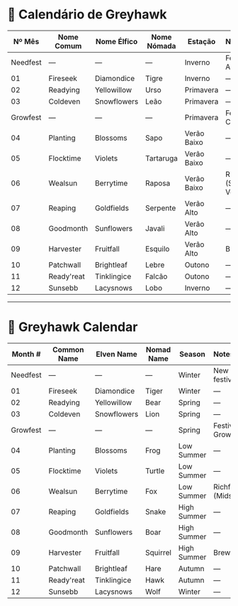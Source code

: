 # 📅 Calendário de Greyhawk

| Nº Mês | Nome Comum | Nome Élfico   | Nome Nómada | Estação | Notas/Festas               |
| ------ | ---------- | ------------- | ----------- | ------- | --------------------------- |
| Needfest| —         | —             | —           | Inverno | Festival de Ano Novo        |
| 01     | Fireseek   | Diamondice    | Tigre       | Inverno | —                           |
| 02     | Readying   | Yellowillow   | Urso        | Primavera | —                         |
| 03     | Coldeven   | Snowflowers   | Leão        | Primavera | —                         |
| Growfest| —         | —             | —           | Primavera | Festival do Crescimento    |
| 04     | Planting   | Blossoms      | Sapo        | Verão Baixo | —                         |
| 05     | Flocktime  | Violets       | Tartaruga   | Verão Baixo | —                         |
| 06     | Wealsun    | Berrytime     | Raposa      | Verão Baixo | Richfest (Solstício de Verão) |
| 07     | Reaping    | Goldfields    | Serpente    | Verão Alto | —                         |
| 08     | Goodmonth  | Sunflowers    | Javali      | Verão Alto | —                         |
| 09     | Harvester  | Fruitfall     | Esquilo     | Verão Alto | Brewfest                   |
| 10     | Patchwall  | Brightleaf    | Lebre       | Outono   | —                           |
| 11     | Ready'reat | Tinklingice   | Falcão      | Outono   | —                           |
| 12     | Sunsebb    | Lacysnows     | Lobo        | Inverno  | —                           |

---

# 📅 Greyhawk Calendar

| Month # | Common Name | Elven Name   | Nomad Name | Season  | Notes/Festivals            |
| ------- | ----------- | ------------ | ---------- | ------- | -------------------------- |
| Needfest| —           | —            | —          | Winter  | New Year festival          |
| 01      | Fireseek    | Diamondice   | Tiger      | Winter  | —                          |
| 02      | Readying    | Yellowillow  | Bear       | Spring  | —                          |
| 03      | Coldeven    | Snowflowers  | Lion       | Spring  | —                          |
| Growfest| —           | —            | —          | Spring  | Festival of Growth         |
| 04      | Planting    | Blossoms     | Frog       | Low Summer | —                        |
| 05      | Flocktime   | Violets      | Turtle     | Low Summer | —                        |
| 06      | Wealsun     | Berrytime    | Fox        | Low Summer | Richfest (Midsummer)     |
| 07      | Reaping     | Goldfields   | Snake      | High Summer | —                        |
| 08      | Goodmonth   | Sunflowers   | Boar       | High Summer | —                        |
| 09      | Harvester   | Fruitfall    | Squirrel   | High Summer | Brewfest                |
| 10      | Patchwall   | Brightleaf   | Hare       | Autumn   | —                          |
| 11      | Ready'reat  | Tinklingice  | Hawk       | Autumn   | —                          |
| 12      | Sunsebb     | Lacysnows    | Wolf       | Winter   | —                          |
